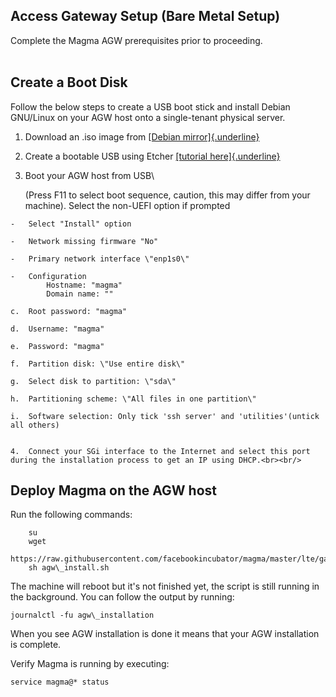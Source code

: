 ## Access Gateway Setup (Bare Metal Setup)


Complete the Magma AGW prerequisites prior to proceeding.<br><br/>

## Create a Boot Disk

Follow the below steps to create a USB boot stick and install Debian GNU/Linux on your AGW host onto a single-tenant physical server.

   1. Download an .iso image from [[Debian
        mirror]{.underline}](http://cdimage.debian.org/mirror/cdimage/archive/9.9.0/amd64/iso-cd/debian-9.9.0-amd64-netinst.iso)
        
   2. Create a bootable USB using Etcher [[tutorial
        here]{.underline}](https://tutorials.ubuntu.com/tutorial/tutorial-create-a-usb-stick-on-macos#0)

   3.  Boot your AGW host from USB\
        
        (Press F11 to select boot sequence, caution, this may differ from your machine). Select the non-UEFI option if prompted

    -   Select "Install" option

    -   Network missing firmware "No"

    -   Primary network interface \"enp1s0\"

    -   Configuration
            Hostname: "magma"
            Domain name: ""

    c.  Root password: "magma"

    d.  Username: "magma"

    e.  Password: "magma"

    f.  Partition disk: \"Use entire disk\"

    g.  Select disk to partition: \"sda\"

    h.  Partitioning scheme: \"All files in one partition\"

    i.  Software selection: Only tick 'ssh server' and 'utilities'(untick all others)
    

    4.  Connect your SGi interface to the Internet and select this port during the installation process to get an IP using DHCP.<br><br/>

## Deploy Magma on the AGW host

Run the following commands:

```
    su
    wget
    https://raw.githubusercontent.com/facebookincubator/magma/master/lte/gateway/deploy/agw_install.sh
    sh agw\_install.sh
```

The machine will reboot but it\'s not finished yet, the script is still running in the background. You can follow the output by running:

```
journalctl -fu agw\_installation
```

When you see AGW installation is done it means that your AGW installation is complete.

Verify Magma is running by executing:

```
service magma@* status
```

